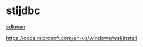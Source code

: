 # stijdbc

[sdkman](https://sdkman.io/install)

https://docs.microsoft.com/en-us/windows/wsl/install
